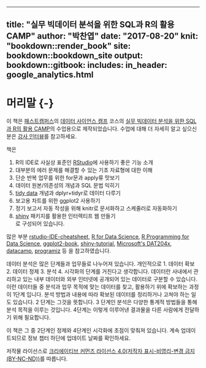 
---
title: "실무 빅데이터 분석을 위한 SQL과 R의 활용 CAMP"
author: "박찬엽"
date: "2017-08-20"
knit: "bookdown::render_book"
site: bookdown::bookdown_site
output:
  bookdown::gitbook:
    includes:
      in_header: google_analytics.html
---
# 머리말 {-}

이 책은 [패스트캠퍼스][1000]의 [데이터 사이언스 캠프][2] 코스의 [실무 빅데이터 분석을 위한 SQL과 R의 활용 CAMP][3]의 수업용으로 제작되었습니다. 수업에 대해 더 자세히 알고 싶으신 분은 [강사 인터뷰][4]를 참고하세요. 
 
책은  
  1. R의 IDE로 사실상 표준인 [RStudio][5]에 사용하기 좋은 기능 소개  
  2. 대부분의 에러 문제를 해결할 수 있는 기초 자료형에 대한 이해  
  3. 단순 반복 업무를 위한 for문과 apply류 맛보기  
  4. 데이터 원본/의존성의 개념과 SQL 문법 익히기  
  5. [tidy data][6] 개념과 dplyr+tidyr로 데이터 다루기  
  6. 보고용 차트를 위한 ggplot2 사용하기  
  7. 정기 보고서 자동 작성을 위해 knitr로 문서화하고 스케줄러로 자동화하기  
  8. [shiny][7] 패키지를 활용한 인터렉티프 웹 만들기  
로 구성되어 있습니다. 

많은 부분 [rstudio-IDE-cheatsheet][13], [R for Data Science][9], [R Programming for Data Science][10], [ggplot2-book][11], [shiny-tutorial][12], [Microsoft's DAT204x][14], [datacamp][15], [programiz][16] 등 을 참고하였습니다.
 
 데이터 분석은 많은 단계들과 업무들로 나누어져 있습니다. 개인적으로 1. 데이터 확보 2. 데이터 정제 3. 분석 4. 시각화의 단계를 거친다고 생각합니다. 데이터란 사내에서 관리하고 있는 내부 데이터와 외부 인터넷에 공개되어 있는 데이터로 구분할 수 있습니다. 이런 데이터들 중 분석과 업무 목적에 맞는 데이터를 찾고, 활용하기 위에 확보하는 과정이 1단계 입니다. 분석 방법과 내용에 따라 확보된 데이터를 정리하거나 고쳐야 하는 일도 있습니다. 2 단계는 그것을 뜻합니다. 3 단계인 분석은 다양한 통계적 방법들을 통해 분석 목적을 이루는 것입니다. 4단계는 이렇게 이루어낸 결과물을 다른 사람에게 전달하기 위해 필요합니다. 
 
 이 책은 그 중 2단계인 정제와 4단계인 시각화에 초점이 맞춰져 있습니다. 계속 업데이트되므로 정보 챕터 하단에 업데이트 날짜를 확인하세요.

 저작물 라이선스로 [크리에이티브 커먼즈 라이선스 4.0(저작자 표시-비영리-변경 금지(BY-NC-ND))][8]를 따릅니다.

[1000]: http://www.fastcampus.co.kr
[2]: http://www.fastcampus.co.kr/category_data_camp/
[3]: http://www.fastcampus.co.kr/data_camp_dabrp/
[4]: http://www.fastcampus.co.kr/data_camp_dabrp_instructor_1/
[5]: http://www.rstudio.org/
[6]: http://vita.had.co.nz/papers/tidy-data.pdf
[7]: https://shiny.rstudio.com/
[8]: https://creativecommons.org/licenses/by-nc-nd/4.0/
[9]: http://r4ds.had.co.nz/
[10]: https://bookdown.org/rdpeng/rprogdatascience/
[11]: http://had.co.nz/ggplot2/
[12]: https://shiny.rstudio.com/tutorial/
[13]: https://www.rstudio.com/wp-content/uploads/2016/01/rstudio-IDE-cheatsheet.pdf
[14]: https://courses.edx.org/courses/course-v1:Microsoft+DAT204x+1T2017/info
[15]: https://www.datacamp.com/community/tutorials/
[16]: https://www.programiz.com/r-programming/
